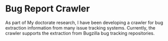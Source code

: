 # Bug Report Crawler
As part of My doctorate research, I have been developing a crawler for bug extraction information from many issue tracking systems. Currently, the crawler supports the extraction from Bugzilla bug tracking repositories.
